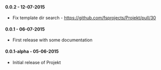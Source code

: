 #### 0.0.2 - 12-07-2015
* Fix template dir search - https://github.com/fsprojects/Projekt/pull/30

#### 0.0.1 - 06-07-2015
* First release with some documentation

#### 0.0.1-alpha - 05-06-2015
* Initial release of Projekt
